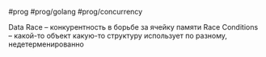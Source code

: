 #prog #prog/golang #prog/concurrency 

Data Race – конкурентность в борьбе за ячейку памяти
Race Conditions – какой-то объект какую-то структуру использует по разному, недетерменированно
